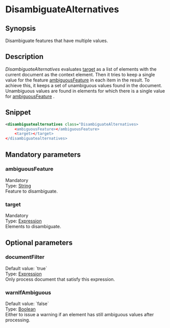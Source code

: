 <h1 class="module">DisambiguateAlternatives</h1>

## Synopsis

Disambiguate features that have multiple values.

## Description

 *DisambiguateAlternatives* evaluates <a href="#target" class="param">target</a> as a list of elements with the current document as the context element. Then it tries to keep a single value for the feature <a href="#ambiguousFeature" class="param">ambiguousFeature</a> in each item in the result. To achieve this, it keeps a set of unambiguous values found in the document. Unambiguous values are found in elements for which there is a single value for <a href="#ambiguousFeature" class="param">ambiguousFeature</a> .

## Snippet



```xml
<disambiguatealternatives class="DisambiguateAlternatives>
    <ambiguousFeature></ambiguousFeature>
    <target></target>
</disambiguatealternatives>
```

## Mandatory parameters

<h3 id="ambiguousFeature" class="param">ambiguousFeature</h3>

<div class="param-level param-level-mandatory">Mandatory
</div>
<div class="param-type">Type: <a href="../converter/java.lang.String" class="converter">String</a>
</div>
Feature to disambiguate.

<h3 id="target" class="param">target</h3>

<div class="param-level param-level-mandatory">Mandatory
</div>
<div class="param-type">Type: <a href="../converter/fr.inra.maiage.bibliome.alvisnlp.core.corpus.expressions.Expression" class="converter">Expression</a>
</div>
Elements to disambiguate.

## Optional parameters

<h3 id="documentFilter" class="param">documentFilter</h3>

<div class="param-level param-level-default-value">Default value: `true`
</div>
<div class="param-type">Type: <a href="../converter/fr.inra.maiage.bibliome.alvisnlp.core.corpus.expressions.Expression" class="converter">Expression</a>
</div>
Only process document that satisfy this expression.

<h3 id="warnIfAmbiguous" class="param">warnIfAmbiguous</h3>

<div class="param-level param-level-default-value">Default value: `false`
</div>
<div class="param-type">Type: <a href="../converter/java.lang.Boolean" class="converter">Boolean</a>
</div>
Either to issue a warning if an element has still ambiguous values after processing.

